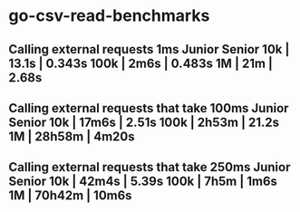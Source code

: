 # go-csv-read-benchmarks

Calling external requests 1ms 
        Junior       Senior 
10k  |   13.1s  |      0.343s
100k |   2m6s   |      0.483s
1M   |   21m    |      2.68s
-----------------------------

Calling external requests that take 100ms
        Junior       Senior 
10k  |  17m6s   |     2.51s
100k |  2h53m   |     21.2s
1M   |  28h58m  |     4m20s
-----------------------------


Calling external requests that take 250ms
        Junior       Senior 
10k  |  42m4s   |     5.39s
100k |  7h5m    |     1m6s
1M   |  70h42m  |     10m6s 
-----------------------------